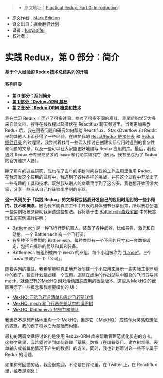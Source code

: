 > * 原文地址：[Practical Redux, Part 0: Introduction](http://blog.isquaredsoftware.com/2016/10/practical-redux-part-0-introduction/)
* 原文作者：[Mark Erikson](https://twitter.com/acemarke)
* 译文出自：[掘金翻译计划](https://github.com/xitu/gold-miner)
* 译者：[luoyaqifei](http://www.zengmingxia.com)
* 校对者：

# 实践 Redux，第 0 部分：简介


**基于个人经验的 Redux 技术总结系列的开端**

#### 系列目录

*   **第 0 部分：系列简介**
*   **[第 1 部分：Redux-ORM 基础](http://blog.isquaredsoftware.com/2016/10/practical-redux-part-1-redux-orm-basics/)**
*   **[第 2 部分：Redux-ORM 概念和技术](http://blog.isquaredsoftware.com/2016/10/practical-redux-part-2-redux-orm-concepts-and-techniques/)**

我在学习 Redux 上面花了很多时间，参考了很多不同的资料。我早期的学习大多来自读文档、搜寻在线教程以及潜伏在 Reactiflux 聊天频道里。当我更加熟悉 Redux 后，我在回答问题和研究如何帮助 Reactiflux、StackOverflow 和 Reddit 里的其他人上面获得了一些经验。在维护我的 [React/Redux 链接列表](https://github.com/markerikson/react-redux-links) 和 [Redux 插件目录](https://github.com/markerikson/redux-ecosystem-links) 的过程里，我尝试着找寻一些深入探讨在创建实际应用时遇到的复杂性和问题的文章，以及一些可以让大家能更好地编写 Redux 应用的库。最后，我也通过 Redux 仓库里茫茫多的 issue 和讨论来研究它（因此，我甚至成为了 Redux 的官方维护人员）。

除了所有的这些研究，我也花了去年的多数时间在我的工作应用里使用 Redux。在我开发这个应用的过程中，我遇到了各种各样的挑战，并在这个过程中开发出了一些有趣的工具和技术。既然我从别人的文章里学到了这么多，我也想开始回馈大家，分享一些我从自己的经验里学到的东西。

**这一系列关于「实践 Redux」的文章将包括我开发自己的应用时用到的一些小窍门、技术和概念**。因为我不能真把工作中开发的具体细节分享出来，所以我将创造一些实例场景来帮助我阐述这些想法。我将基于由 [Battletech 游戏宇宙](http://bg.battletech.com/) 中的概念衍生的实例进行讲解：

*   [Battlemech](http://bg.battletech.com/) 是一种飞行行走机器人，装备了各种武器，比如导弹，激光和自动枪。一个 Battlemech 有一个飞行员。
*   有多种不同类型的 Battlemech。每种类型有一个不同的尺寸和一套数据设定，包括它携带的武器和其它装备。
*   Battlemech 被组织成四个 mech 的小组，每个小组被称为 [“Lance”](http://www.sarna.net/wiki/Inner_Sphere_Military_Structure#Lance)。三个 lance 形成了一个「公司」。

随着系列的推进，我希望能够真正地开始创建一个小应用来展示一些实际工作环境中的例子。暂定计划是创建一个应用，追踪在虚拟的作战部队中服役的飞行员与其 mech，就像已有的[MekHQ 游戏活动跟踪应用](http://megamek.info/mekhq)的微型版本。这些从 MekHQ 的截图展示了一些概念和我想要模仿的 UI：

*   [MekHQ: 可选飞行员清单和选定飞行员详情](https://sourceforge.net/p/mekhq/screenshot/Screen%20Shot%202012-09-25%20at%2012.19.38%20PM.png)
*   [MekHQ: mech 和飞行员在部队中的组织树](https://sourceforge.net/p/mekhq/screenshot/Screen%20Shot%202012-09-25%20at%2012.16.47%20PM.png)
*   [MekHQ: Battlemech 的细节和统计](https://sourceforge.net/p/mekhq/screenshot/Screen%20Shot%202012-09-25%20at%2012.23.30%20PM.png)

我当然**不**是想严格地重构一个 MekHQ，但是它（ MekHQ ）应该作为灵感和想法的源泉，我的例子将以它为基础而构建。

最初的两篇文章将讨论的是使用 Redux-ORM 库来帮助管理范式化状态的方法。这些文章里，我希望讨论到如何管理「草稿」数据（在编辑条目、建立树视图、表单输入或者其他情况下产生的数据）的方法。同时，我也计划着讨论一些不专属于 Redux 的话题。

如果你有回馈的话，我会很欢迎，不论是在评论里，在 Twitter 上，在 Reactiflux 里，或者是别处！
